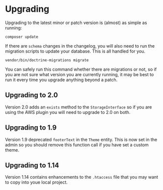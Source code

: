 Upgrading
=========

Upgrading to the latest minor or patch version is (almost) as simple as running:

    composer update

If there are `schema` changes in the changelog, you will also need to run the migration scripts to update your database. This is all handled for you.

    vendor/bin/doctrine-migrations migrate

You can safely run this command whether there are migrations or not, so if you are not sure what version you are currently running, it may be best to run it every time you upgrade anything beyond a patch.

Upgrading to 2.0
----------------

Version 2.0 adds an `exists` method to the `StorageInterface` so if you are using the AWS plugin you will need to upgrade to 2.0 on both.

Upgrading to 1.9
----------------

Version 1.9 deprecated `footerText` in the `Theme` entity. This is now set in the admin so you should remove this function call if you have set a custom theme.

Upgrading to 1.14
-----------------

Version 1.14 contains enhancements to the `.htaccess` file that you may want to copy into youe local project.
